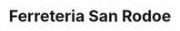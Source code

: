 ---
title: "Ferreteria San Rodoe"
url: /fernando-de-la-mora/ferreteria-san-rodoe/
shop: Eisenwaren
---